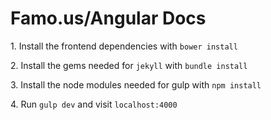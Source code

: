 Famo.us/Angular Docs
=======================

<p>
  1. Install the frontend dependencies with <code>bower install</code>
</p>

<p>
  2. Install the gems needed for <code>jekyll</code> with <code>bundle install</code>
</p>

<p>
  3. Install the node modules needed for gulp with <code>npm install</code>
</p>
<p>
  4. Run <code>gulp dev</code> and visit <code>localhost:4000</code> 
</p>
